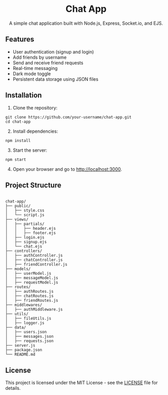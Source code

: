 <!DOCTYPE html>
<html>
<head>
  <title>Chat App</title>
</head>
<body>
<h1 align="center">Chat App</h1>
<p align="center">A simple chat application built with Node.js, Express, Socket.io, and EJS.</p>

<h2>Features</h2>
<ul>
  <li>User authentication (signup and login)</li>
  <li>Add friends by username</li>
  <li>Send and receive friend requests</li>
  <li>Real-time messaging</li>
  <li>Dark mode toggle</li>
  <li>Persistent data storage using JSON files</li>
</ul>

<h2>Installation</h2>
<ol>
  <li>Clone the repository:</li>
</ol>
<pre><code>git clone https://github.com/your-username/chat-app.git
cd chat-app
</code></pre>
<ol start="2">
  <li>Install dependencies:</li>
</ol>
<pre><code>npm install</code></pre>
<ol start="3">
  <li>Start the server:</li>
</ol>
<pre><code>npm start</code></pre>
<ol start="4">
  <li>Open your browser and go to <a href="http://localhost:3000">http://localhost:3000</a>.</li>
</ol>

<h2>Project Structure</h2>
<pre><code>
chat-app/
├── public/
│   ├── style.css
│   └── script.js
├── views/
│   ├── partials/
│   │   ├── header.ejs
│   │   ├── footer.ejs
│   ├── login.ejs
│   ├── signup.ejs
│   └── chat.ejs
├── controllers/
│   ├── authController.js
│   ├── chatController.js
│   ├── friendController.js
├── models/
│   ├── userModel.js
│   ├── messageModel.js
│   ├── requestModel.js
├── routes/
│   ├── authRoutes.js
│   ├── chatRoutes.js
│   ├── friendRoutes.js
├── middlewares/
│   ├── authMiddleware.js
├── utils/
│   ├── fileUtils.js
│   ├── logger.js
├── data/
│   ├── users.json
│   ├── messages.json
│   ├── requests.json
├── server.js
├── package.json
└── README.md
</code></pre>

<h2>License</h2>
<p>This project is licensed under the MIT License - see the <a href="LICENSE">LICENSE</a> file for details.</p>
</body>
</html>
